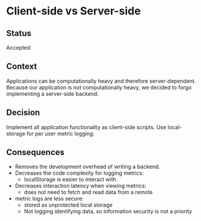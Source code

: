 # Client-side vs Server-side

## Status
Accepted

## Context
Applications can be computationally heavy and therefore server-dependent. Because our application is not computationally
heavy, we decided to forgo implementing a server-side backend.

## Decision
Implement all application functionality as client-side scripts. Use local-storage for per user metric logging.

## Consequences
- Removes the development overhead of writing a backend.
- Decreases the code complexity for logging metrics:
  - localStorage is easier to interact with
- Decreases interaction latency when viewing metrics:
  - does not need to fetch and read data from a remote
- metric logs are less secure:
  - stored as unprotected local storage
  - Not logging identifying data, so information security is not a priority
